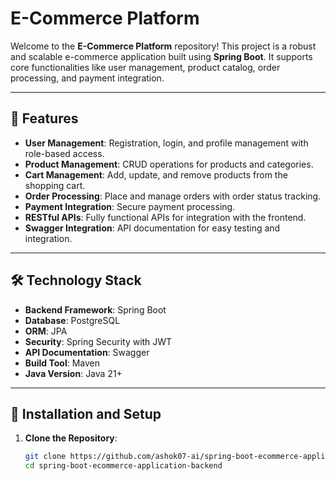 # E-Commerce Platform

Welcome to the **E-Commerce Platform** repository! This project is a robust and scalable e-commerce application built using **Spring Boot**. It supports core functionalities like user management, product catalog, order processing, and payment integration.

---

## 🚀 Features

- **User Management**: Registration, login, and profile management with role-based access.
- **Product Management**: CRUD operations for products and categories.
- **Cart Management**: Add, update, and remove products from the shopping cart.
- **Order Processing**: Place and manage orders with order status tracking.
- **Payment Integration**: Secure payment processing.
- **RESTful APIs**: Fully functional APIs for integration with the frontend.
- **Swagger Integration**: API documentation for easy testing and integration.

---

## 🛠️ Technology Stack

- **Backend Framework**: Spring Boot
- **Database**: PostgreSQL
- **ORM**: JPA
- **Security**: Spring Security with JWT
- **API Documentation**: Swagger
- **Build Tool**: Maven
- **Java Version**: Java 21+

---

## 🔧 Installation and Setup

1. **Clone the Repository**:
   ```bash
   git clone https://github.com/ashok07-ai/spring-boot-ecommerce-application-backend
   cd spring-boot-ecommerce-application-backend
